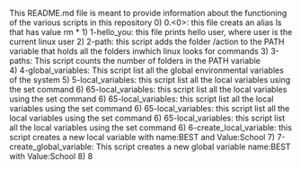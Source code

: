 This README.md file is meant to provide information about the functioning of the various scripts in this repository
	0) 0.<0>: this file creats an alias ls that has value rm *
	1) 1-hello_you: this file prints hello user, where user is the current linux user
	2) 2-path: this script adds the folder /action to the PATH variable that holds all the folders inwhich linux looks for commands
	3) 3-paths: This script counts the number of folders in the PATH variable	
	4) 4-global_variables: This script list all the global environmental variables of the system
	5) 5-local_variables: this script list all the local variables using the set command 
	6) 65-local_variables: this script list all the local variables using the set command 
	6) 65-local_variables: this script list all the local variables using the set command 
	6) 65-local_variables: this script list all the local variables using the set command 
	6) 65-local_variables: this script list all the local variables using the set command 
	6) 6-create_local_variable: this script creates a new local variable with name:BEST and Value:School
	7) 7-create_global_variable: This script creates a new global variable name:BEST with Value:School
	8) 8 
